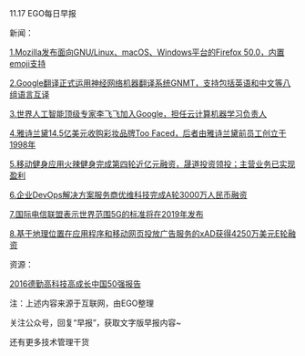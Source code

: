 11.17 EGO每日早报

新闻：

[1.Mozilla发布面向GNU/Linux、macOS、Windows平台的Firefox 50.0，内置emoji支持](https://www.oschina.net/news/79057/firefox-50)

[2.Google翻译正式运用神经网络机器翻译系统GNMT，支持包括英语和中文等八组语言互译](http://news.cnblogs.com/n/557222/)

[3.世界人工智能顶级专家李飞飞加入Google，担任云计算机器学习负责人](http://news.cnblogs.com/n/557214/)

[4.雅诗兰黛14.5亿美元收购彩妆品牌Too Faced，后者由雅诗兰黛前员工创立于1998年](http://36kr.com/p/5056666.html?ktm_source=feed)

[5.移动健身应用火辣健身完成第四轮近亿元融资，晟道投资领投；主营业务已实现盈利](http://36kr.com/p/5056677.html?ktm_source=feed)

[6.企业DevOps解决方案服务商优维科技完成A轮3000万人民币融资](http://www.lieyunwang.com/archives/239097)

[7.国际电信联盟表示世界范围5G的标准将在2019年发布](https://www.oschina.net/news/79068/5g-standard-will-released-at-2019)

[8.基于地理位置在应用程序和移动网页投放广告服务的xAD获得4250万美元E轮融资](http://36kr.com/p/5056586.html?ktm_source=feed)

资源：

[2016德勤高科技高成长中国50强报告](http://tech.qq.com/a/20161116/026305.htm)

注：上述内容来源于互联网，由EGO整理

关注公众号，回复“早报”，获取文字版早报内容~

还有更多技术管理干货
